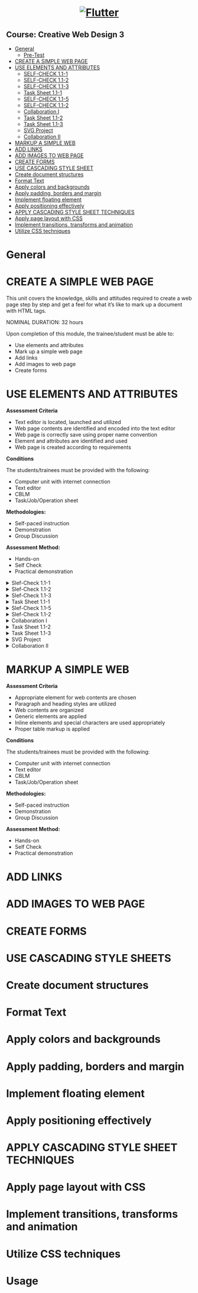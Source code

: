 <a href="https://flutter.dev/">
  <h1 align="center">
      <img alt="Flutter" src="https://jasontapar.gnomio.com/pix/moodlelogo.png">
  </h1>
</a>

## Course: Creative Web Design 3

   * [General](#general)
      * [Pre-Test](#general)
   * [CREATE A SIMPLE WEB PAGE](#create-a-simple-web-page)
   * [USE ELEMENTS AND ATTRIBUTES](#use-elements-and-attributes)
      * [SELF-CHECK 1.1-1](#self-check-1-1-1)
      * [SELF-CHECK 1.1-2](#self-check-1-1-2)
      * [SELF-CHECK 1.1-3](#self-check-1-1-3)
      * [Task Sheet 1.1-1](#task-sheet-1-1-1)
      * [SELF-CHECK 1.1-5](#self-check-1-1-5)
      * [SELF-CHECK 1.1-2](#self-check-1-1-5)
      * [Collaboration I](#collaboration-i)
      * [Task Sheet 1.1-2](#task-sheet-1-1-2)
      * [Task Sheet 1.1-3](#task-sheet-1-1-3)
      * [SVG Project](#svg-project)
      * [Collaboration II](#collaboration-ii)
   * [MARKUP A SIMPLE WEB](#markup-a-simple-web)
   * [ADD LINKS](#add-links)
   * [ADD IMAGES TO WEB PAGE](#add-images-to-web-page)
   * [CREATE FORMS](#create-forms)
   * [USE CASCADING STYLE SHEET](#use-casecading-style-sheet)
   * [Create document structures](#create-document-structures)
   * [Format Text](#format-text)
   * [Apply colors and backgrounds](#apply-colors-and-backgrounds)
   * [Apply padding, borders and margin](#apply-padding-borders-and-margin)
   * [Implement floating element](#implement-floating-element)
   * [Apply positioning effectively](#apply-positioning-effectively)
   * [APPLY CASCADING STYLE SHEET TECHNIQUES](#apply-cascading-style-sheet-techniques)
   * [Apply page layout with CSS](#apply-page-layout-with-css)
   * [Implement transitions, transforms and animation](#implement-transitions-transforms-and-animations)
   * [Utilize CSS techniques](#utilize-css-techniques)


General
=====


CREATE A SIMPLE WEB PAGE
=====

This unit covers the knowledge, skills and attitudes required to create a web page step by step and get a feel for what it’s like to mark up a document with HTML tags.

NOMINAL DURATION: 32 hours


Upon completion of this module, the trainee/student must be able to:

  * Use elements and attributes
  * Mark up a simple web page
  * Add links
  * Add images to web page
  * Create forms


USE ELEMENTS AND ATTRIBUTES
=====

**Assessment Criteria**

  * Text editor is located, launched and utilized
  * Web page contents are identified and encoded into the text editor
  * Web page is correctly save using proper name convention<br>
  * Element and attributes are identified and used<br>
  * Web page is created according to requirements

**Conditions**

The students/trainees must be provided with the following:

 * Computer unit with internet connection
 * Text editor
 * CBLM
 * Task/Job/Operation sheet

**Methodologies:**

 * Self-paced instruction
 * Demonstration
 * Group Discussion

**Assessment Method:**

 * Hands-on
 * Self Check
 * Practical demonstration

<details>
<summary>Slef-Check 1.1-1</summary>
- [9Anime](https://9anime.to/)
</details>

<details>
<summary>Slef-Check 1.1-2</summary>
- [9Anime](https://9anime.to/)
</details>

<details>
<summary>Slef-Check 1.1-3</summary>
- [9Anime](https://9anime.to/)
</details>

<details>
<summary>Task Sheet 1.1-1</summary>
- [9Anime](https://9anime.to/)
</details>

<details>
<summary>Slef-Check 1.1-5</summary>
- [9Anime](https://9anime.to/)
</details>

<details>
<summary>Slef-Check 1.1-2</summary>
- [9Anime](https://9anime.to/)
</details>

<details>
<summary>Collaboration I</summary>
- [9Anime](https://9anime.to/)
</details>

<details>
<summary>Task Sheet 1.1-2</summary>
- [9Anime](https://9anime.to/)
</details>

<details>
<summary>Task Sheet 1.1-3</summary>
- [9Anime](https://9anime.to/)
</details>

<details>
<summary>SVG Project</summary>
  
- SVG 1 - STAR

```html
<!DOCTYPE html>
<html>
<head>
  <title>SVG 1 - STAR</title>
</head>
<body>
  <svg width="200" height="200" viewBox="-100 -100 200 200">
    <g transform="translate(0 5)">
      <g>
        <polygon points="0,0 36,-50 0,-100" fill="#EDD8B7" />
        <polygon points="0,0 -36,-50 0,-100" fill="#E5C39C" />
      </g>
      <g transform="rotate(72)">
        <polygon points="0,0 36,-50 0,-100" fill="#EDD8B7" />
        <polygon points="0,0 -36,-50 0,-100" fill="#E5C39C" />
      </g>
      <g transform="rotate(-72)">
        <polygon points="0,0 36,-50 0,-100" fill="#EDD8B7" />
        <polygon points="0,0 -36,-50 0,-100" fill="#E5C39C" />
      </g>
      <g transform="rotate(144)">
        <polygon points="0,0 36,-50 0,-100" fill="#EDD8B7" />
        <polygon points="0,0 -36,-50 0,-100" fill="#E5C39C" />
      </g>
      <g transform="rotate(-144)">
        <polygon points="0,0 36,-50 0,-100" fill="#EDD8B7" />
        <polygon points="0,0 -36,-50 0,-100" fill="#E5C39C" />
      </g>
    </g>
  </svg>
</body>
</html>
```

- SVG 2 - SNOWFLEAKS

```html
<!DOCTYPE html>
<html>
<head>
  <title>SVG 2 - SNOWFLEAKS</title>
</head>
<body>
  <p class="sheesh">Name: <strong>Clyde Bustamante</strong></p>
  <svg width="200" height="200" viewBox="-100 -100 200 200">
    <defs>
      <path
        id="branch"
        d="
          M 0 0 L 0 -90
          M 0 -20 L 20 -34
          M 0 -20 L -20 -34
          M 0 -40 L 20 -54
          M 0 -40 L -20 -54
          M 0 -60 L 20 -74
          M 0 -60 L -20 -74"
        stroke="#E5C39C"
        stroke-width="5"
      />
    </defs>

    <use href="#branch" />
    <use href="#branch" transform="rotate(60)" />
    <use href="#branch" transform="rotate(120)" />
    <use href="#branch" transform="rotate(180)" />
    <use href="#branch" transform="rotate(240)" />
    <use href="#branch" transform="rotate(300)" />
  </svg>
</body>
</html>
```

- SVG 3 - BEAR

```html
<!DOCTYPE html>
<html>
<head>
<head>
  <title>SVG 3 - BEAR</title>
</head>
  <style>
    .gingerbread .body {
      fill: #cd803d;
    }

    .gingerbread .eye {
      fill: white;
    }

    .gingerbread .mouth {
      fill: none;
      stroke: white;
      stroke-width: 2px;
    }

    .gingerbread .limb {
      stroke: #cd803d;
      stroke-width: 35px;
      stroke-linecap: round;
    }

  </style>
</head>
<body>
  <svg class="gingerbread" width="200" height="200" viewBox="-100 -100 200 200">
    <circle class="body" cx="0" cy="-50" r="30" />

    <circle class="eye" cx="-12" cy="-55" r="3" />
    <circle class="eye" cx="12" cy="-55" r="3" />
    <rect class="mouth" x="-10" y="-40" width="20" height="5" rx="2" />

    <line class="limb" x1="-40" y1="-10" x2="40" y2="-10" />
    <line class="limb" x1="-25" y1="50" x2="0" y2="-15" />
    <line class="limb" x1="25" y1="50" x2="0" y2="-15" />

    <circle class="button" cx="0" cy="-10" r="5" />
    <circle class="button" cx="0" cy="10" r="5" />
  </svg>
</body>
</html>
```

</details>

<details>
<summary>Collaboration II</summary>
- [9Anime](https://9anime.to/)
</details>

MARKUP A SIMPLE WEB
=====

**Assessment Criteria**

 * Appropriate element for web contents are chosen
 * Paragraph and heading styles are utilized
 * Web contents are organized
 * Generic elements are applied
 * Inline elements and special characters are used appropriately
 * Proper table markup is applied

**Conditions**

The students/trainees must be provided with the following:

 * Computer unit with internet connection
 * Text editor
 * CBLM
 * Task/Job/Operation sheet

**Methodologies:**

 * Self-paced instruction
 * Demonstration
 * Group Discussion
 

**Assessment Method:**

 * Hands-on
 * Self Check
 * Practical demonstration


ADD LINKS
=====
ADD IMAGES TO WEB PAGE
=====
CREATE FORMS
=====
USE CASCADING STYLE SHEETS
=====
Create document structures
=====
Format Text
=====
Apply colors and backgrounds
=====
Apply padding, borders and margin
=====
Implement floating element
=====
Apply positioning effectively
=====
APPLY CASCADING STYLE SHEET TECHNIQUES
=====
Apply page layout with CSS
=====
Implement transitions, transforms and animation
=====
Utilize CSS techniques
=====




































Usage
=====

